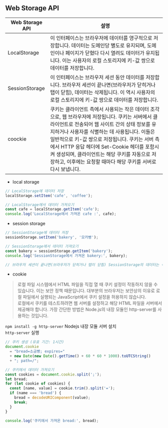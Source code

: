 ## Web Storage API

| Web Storage API | 설명 |
|-----------------|-----|
| LocalStorage | 이 인터페이스는 브라우저에 데이터를 영구적으로 저장합니다. 데이터는 도메인당 별도로 유지되며, 도메인이나 페이지가 닫혔다 다시 열려도 데이터가 유지됩니다. 이는 사용자의 로컬 스토리지에 키-값 쌍으로 데이터를 저장합니다. |
| SessionStorage | 이 인터페이스는 브라우저 세션 동안 데이터를 저장합니다. 브라우저 세션이 끝나면(브라우저가 닫히거나 탭이 닫힘), 데이터는 삭제됩니다. 이 역시 사용자의 로컬 스토리지에 키-값 쌍으로 데이터를 저장합니다. |
| coockie | 쿠키는 클라이언트 측에서 사용되는 작은 데이터 조각으로, 웹 브라우저에 저장됩니다. 쿠키는 서버에서 클라이언트로 전송되어 웹 사이트 간의 상태 정보를 유지하거나 사용자를 식별하는 데 사용됩니다. 이들은 일반적으로 키-값 쌍으로 저장됩니다. 쿠키는 서버 측에서 HTTP 응답 헤더에 Set-Cookie 헤더를 포함시켜 생성되며, 클라이언트는 해당 쿠키를 자동으로 저장하고, 이후에는 요청할 때마다 해당 쿠키를 서버로 다시 보냅니다. |

- local storage

```js
// LocalStorage에 데이터 저장
localStorage.setItem('cafe', 'coffee');

// LocalStorage에서 데이터 가져오기
const cafe = localStorage.getItem('cafe');
console.log('LocalStorage에서 가져온 cafe :', cafe);
```

- session storage

```js
// SessionStorage에 데이터 저장
sessionStorage.setItem('bakery', '모카빵');

// SessionStorage에서 데이터 가져오기
const bakery = sessionStorage.getItem('bakery');
console.log('SessionStorage에서 가져온 bakery:', bakery);

// 브라우저 세션이 끝나면(브라우저가 닫히거나 탭이 닫힘) SessionStorage의 데이터는 삭제됨
```

- cookie  

> 로컬 파일 시스템에서 HTML 파일을 직접 열 때 쿠키 설정이 작동하지 않을 수 있습니다. 이는 보안 정책 때문입니다. 대부분의 브라우저는 보안상의 이유로 로컬 파일에서 실행되는 JavaScript에서 쿠키 설정을 허용하지 않습니다.  
> 로컬에서 쿠키를 테스트하려면 웹 서버를 설정하고 해당 HTML 파일을 서버에서 제공해야 합니다. 가장 간단한 방법은 Node.js의 내장 모듈인 http-server를 사용하는 것입니다.  

`npm install -g http-server` Nodejs 내장 모듈 서버 설치  
`http-server` 실행  

```js
// 쿠키 생성 (유효 기간: 1시간)
document.cookie
  = "bread=소금빵; expires="
  + new Date(new Date().getTime() + 60 * 60 * 1000).toUTCString()
  + "; path=/";

// 쿠키에서 데이터 가져오기
const cookies = document.cookie.split(';');
let bread;
for (let cookie of cookies) {
  const [name, value] = cookie.trim().split('=');
  if (name === 'bread') {
    bread = decodeURIComponent(value);
    break;
  }
}

console.log('쿠키에서 가져온 bread:', bread);
```